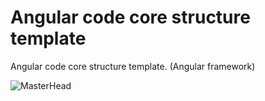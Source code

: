 # Angular code core structure template
Angular code core structure template. (Angular framework)

![MasterHead](https://www.credosystemz.com/wp-content/uploads/2023/07/Angular-14-Features.webp)
